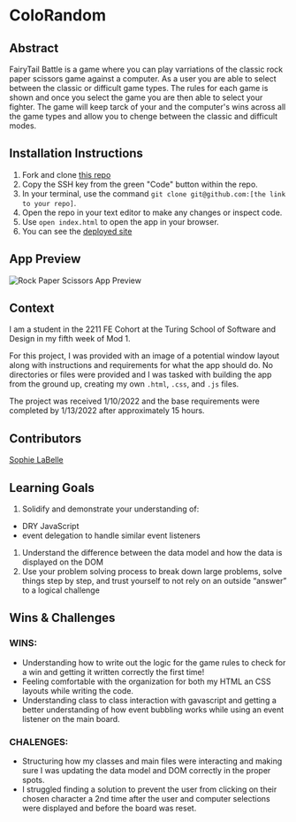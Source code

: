 # ColoRandom

## Abstract
[//]: <>
FairyTail Battle is a game where you can play varriations of the classic rock paper scissors game against a computer. As a user you are able to select between the classic or difficult game types. The rules for each game is shown and once you select the game you are then able to select your fighter. The game will keep tarck of your and the computer's wins across all the game types and allow you to chenge between the classic and difficult modes. 

## Installation Instructions
[//]: <>
1. Fork and clone [this repo](https://github.com/sophielabelle/rock-paper-scissors)
1. Copy the SSH key from the green "Code" button within the repo.
1. In your terminal, use the command `git clone git@github.com:[the link to your repo]`.
1. Open the repo in your text editor to make any changes or inspect code.
1. Use `open index.html` to open the app in your browser.
1. You can see the [deployed site](https://sophielabelle.github.io/rock-paper-scissors/)

## App Preview
[//]: <>
![Rock Paper Scissors App Preview](https://user-images.githubusercontent.com/117314181/212575544-ec7e26a3-2382-4fed-85ad-445276cc0a2f.gif)

## Context
[//]: <>
I am a student in the 2211 FE Cohort at the Turing School of Software and Design in my fifth week of Mod 1.

For this project, I was provided with an image of a potential window layout along with instructions and requirements for what the app should do. No directories or files were provided and I was tasked with building the app from the ground up, creating my own `.html`, `.css`, and `.js` files.

The project was received 1/10/2022 and the base requirements were completed by 1/13/2022 after approximately  15 hours.

## Contributors
[//]: <>
[Sophie LaBelle](https://github.com/sophielabelle)

## Learning Goals
[//]: <>
1. Solidify and demonstrate your understanding of:
  - DRY JavaScript
  - event delegation to handle similar event listeners
1. Understand the difference between the data model and how the data is displayed on the DOM
1. Use your problem solving process to break down large problems, solve things step by step, and trust yourself to not rely on an outside “answer” to a logical challenge

## Wins & Challenges
[//]: <>
### WINS:
  - Understanding how to write out the logic for the game rules to check for a win and getting it written correctly the first time! 
  - Feeling comfortable with the organization for both my HTML an CSS layouts while writing the code.
  - Understanding class to class interaction with gavascript and getting a better understanding of how event bubbling works while using an event listener on the main board. 
### CHALENGES:
  - Structuring how my classes and main files were interacting and making sure I was updating the data model and DOM correctly in the proper spots. 
  - I struggled finding a solution to prevent the user from clicking on their chosen character a 2nd time after the user and computer selections were displayed and before the board was reset. 
